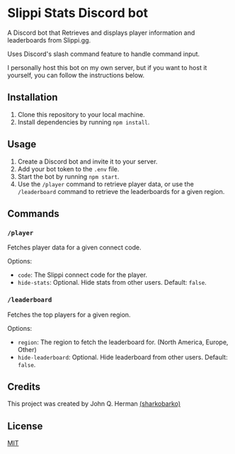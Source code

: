 # Slippi Stats Discord bot

A Discord bot that Retrieves and displays player information and leaderboards from Slippi.gg.

Uses Discord's slash command feature to handle command input.

I personally host this bot on my own server, but if you want to host it yourself, you can follow the instructions below.

## Installation

1. Clone this repository to your local machine.
2. Install dependencies by running `npm install`.

## Usage

1. Create a Discord bot and invite it to your server.
2. Add your bot token to the `.env` file.
3. Start the bot by running `npm start`.
4. Use the `/player` command to retrieve player data, or use the `/leaderboard` command to retrieve the leaderboards for a given region.

## Commands

### `/player`

Fetches player data for a given connect code.

Options:

- `code`: The Slippi connect code for the player.
- `hide-stats`: Optional. Hide stats from other users. Default: `false`.

### `/leaderboard`

Fetches the top players for a given region.

Options:

- `region`: The region to fetch the leaderboard for. (North America, Europe, Other)
- `hide-leaderboard`: Optional. Hide leaderboard from other users. Default: `false`.

## Credits

This project was created by John Q. Herman [(sharkobarko)](https://slippi.gg/user/srko-117)

## License

[MIT](https://choosealicense.com/licenses/mit/)
